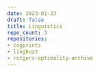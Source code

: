 ```yaml
---
date: 2023-01-23
draft: false
title: Linguistics
repo_count: 3
repositories:
- cogprints
- lingbuzz
- rutgers-optimality-archive
---
```



